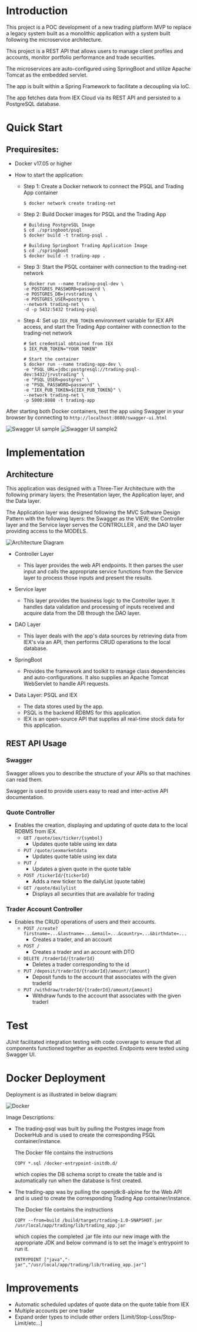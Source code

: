
# Introduction
This project is a POC development of a new trading platform MVP to replace a legacy system built as
a monolithic application with a system built following the microservice architecture.

This project is a REST API that allows users to manage client profiles and accounts,
monitor portfolio performance and trade securities.

The microservices are auto-configured using SpringBoot and utilize Apache Tomcat as the embedded servlet.

The app is built within a Spring Framework to facilitate a decoupling via IoC.

The app fetches data from IEX Cloud via its REST API and persisted to a PostgreSQL database.

# Quick Start
## Prequiresites: 
- Docker v17.05 or higher
- How to start the application:

  - Step 1: Create a Docker network to connect the PSQL and Trading App container  

    ```
    $ docker network create trading-net
    ```
  - Step 2: Build Docker images for PSQL and the Trading App

    ```
    # Building PostgreSQL Image
    $ cd ./springboot/psql
    $ docker build -t trading-psql .
      
    # Building Springboot Trading Application Image
    $ cd ./springboot
    $ docker build -t trading-app .
    ```
    
  - Step 3: Start the PSQL container with connection to the trading-net network

    ```
    $ docker run --name trading-psql-dev \
    -e POSTGRES_PASSWORD=password \
    -e POSTGRES_DB=jrvstrading \
    -e POSTGRES_USER=postgres \
    --network trading-net \
    -d -p 5432:5432 trading-psql
    ```
  - Step 4: Set up `IEX_PUB_TOKEN` environment variable for IEX API access, and start the Trading App container with connection to the trading-net network

    ```
    # Set credential obtained from IEX
    $ IEX_PUB_TOKEN="YOUR TOKEN"
      
    # Start the container
    $ docker run --name trading-app-dev \
    -e "PSQL_URL=jdbc:postgresql://trading-psql-dev:5432/jrvstrading" \
    -e "PSQL_USER=postgres" \
    -e "PSQL_PASSWORD=password" \
    -e "IEX_PUB_TOKEN=${IEX_PUB_TOKEN}" \
    --network trading-net \
    -p 5000:8080 -t trading-app
    ```

After starting both Docker containers, test the app using Swagger in your browser by connecting to `http://localhost:8080/swagger-ui.html`

![Swagger UI sample](assets/swagger.png)
![Swagger UI sample2](assets/swagger2.png)

# Implementation
## Architecture
This application was designed with a Three-Tier Architecture with the
following primary layers: the Presentation layer, the Application layer, and the
Data layer. 

The Application layer was designed following the MVC Software Design Pattern with the
following layers: the Swagger as the VIEW; the Controller layer and the Service layer serves the CONTROLLER , and the DAO layer providing access to the MODELS.

![Architecture Diagram](assets/architecture.jpg)

- Controller Layer
  - This layer provides the web API endpoints. 
    It then parses the user input and calls the appropriate service functions 
    from the Service layer to process those inputs and present the results.
    
- Service layer
  - This layer provides the business logic to the Controller layer. 
    It handles data validation and processing of inputs received and 
    acquire data from the DB through the DAO layer.
    
- DAO Layer
  - This layer deals with the app's data sources by retrieving data from IEX's via an API, 
    then performs CRUD operations to the local database. 
    
- SpringBoot
  - Provides the framework and toolkit to manage class dependencies and auto-configurations.
    It also supplies an Apache Tomcat WebServlet to handle API requests.
    
- Data Layer:  PSQL and IEX 
  - The data stores used by the app.
  - PSQL is the backend RDBMS for this application.
  - IEX is an open-source API that supplies all real-time stock data for this application.

## REST API Usage
### Swagger
Swagger allows you to describe the structure of your APIs so that machines can read them. 

Swagger is used to provide users easy to read and inter-active API documentation. 

### Quote Controller
- Enables the creation, displaying and updating of quote data to the local RDBMS from IEX.
  - `GET /quote/iex/ticker/{symbol}`
    - Updates quote table using iex data
  - `PUT /quote/iexmarketdata`
    - Updates quote table using iex data
  - `PUT /`
    - Updates a given quote in the quote table
  - `POST /tickerId/{tickerId}`
    - Adds a new ticker to the dailyList (quote table)
  - `GET /quote/dailylist`
    - Displays all securities that are available for trading

### Trader Account Controller
- Enables the CRUD operations of users and their accounts.
  - `POST /create?firstname=...&lastname=...&email=...&country=...&birthdate=...`
    - Creates a trader, and an account
  - `POST /`
    - Creates a trader and an account with DTO
  - `DELETE /traderId/{traderId}`
    - Deletes a trader corresponding to the id
  - `PUT /deposit/traderId/{traderId}/amount/{amount}`
    - Deposit funds to the account that associates with the given traderId
  - `PUT /withdraw/traderId/{traderId}/amount/{amount}`
    - Withdraw funds to the account that associates with the given traderI
  
# Test
JUnit facilitated integration testing with code coverage to ensure that all components functioned together as expected.
Endpoints were tested using Swagger UI.

# Docker Deployment
Deployment is as illustrated in below diagram:

![Docker](assets/docker.jpg)

Image Descriptions:
- The trading-psql was built by pulling the Postgres image from DockerHub and is used to create the corresponding PSQL container/instance. 
  
  The Docker file contains the instructions
  
  `COPY *.sql /docker-entrypoint-initdb.d/`  

  which copies the DB schema script to create the table 
  and is automatically run when the database is first created.


- The trading-app was by pulling the openjdk:8-alpine for the Web API and is used to create the corresponding Trading App container/instance.

  The Docker file contains the instructions 
  
  `COPY --from=build /build/target/trading-1.0-SNAPSHOT.jar /usr/local/app/trading/lib/trading_app.jar`

  which copies the completed .jar file into our new image with the appropriate JDK and below command is to set the image's entrypoint to run it.

  `ENTRYPOINT ["java","-jar","/usr/local/app/trading/lib/trading_app.jar"]`
  

# Improvements
- Automatic scheduled updates of quote data on the quote table from IEX
- Multiple accounts per one trader
- Expand order types to include other orders [Limit/Stop-Loss/Stop-Limit/etc...]
